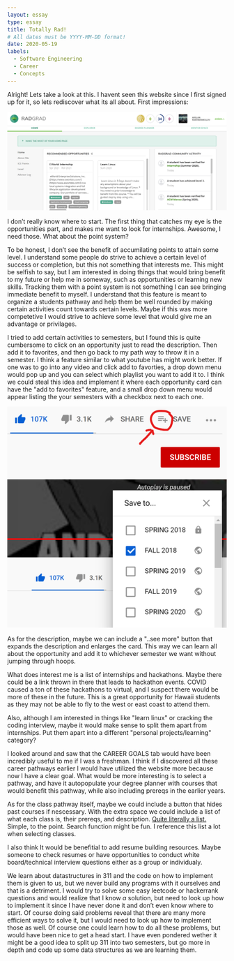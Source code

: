 ```yaml
---
layout: essay
type: essay
title: Totally Rad!
# All dates must be YYYY-MM-DD format!
date: 2020-05-19
labels:
  - Software Engineering
  - Career
  - Concepts
---
```


   Alright! Lets take a look at this. I havent seen this website since I first signed up for it, so lets rediscover what its all about. First impressions:

   
   <img class="ui massive centered image" src="../images/homepagerg2.png">
   
  
   I don’t really know where to start. The first thing that catches my eye is the opportunities part, and makes me want to look for internships. Awesome, I need those. What about the point system?


   To be honest, I don’t see the benefit of accumilating points to attain some level. I understand some people do strive to achieve a certain level of success or completion, but this not something that interests me. This might be selfish to say, but I am interested in doing things that would bring benefit to my future or help me in someway, such as opportunities or learning new skills. Tracking them with a point system is not something I can see bringing immediate benefit to myself. I understand that this feature is meant to organize a students pathway and help them be well rounded by making certain activities count towards certain levels. Maybe if this was more competetive I would strive to achieve some level that would give me an advantage or privilages. 

   I tried to add certain activities to semesters, but I found this is quite cumbersome to click on an opportunity just to read the description. Then add it to favorites, and then go back to my path way to throw it in a semester. I think a feature similar to what youtube has might work better. If one was to go into any video and click add to favorties, a drop down menu would pop up and you can select which playlist you want to add it to. I think we could steal this idea and implement it where each opportunity card can have the "add to favorites" feature, and a small drop down menu would appear listing the your semesters with a checkbox next to each one.

<img class="ui big centered image" src="../images/ytexample.png">
<img class="ui big centered image" src="../images/ytdropdown.png">

  As for the description, maybe we can include a "..see more" button that expands the description and enlarges the card. This way we can learn all about the opportunity and add it to whichever semester we want without jumping through hoops.

   What does interest me is a list of internships and hackathons. Maybe there could be a link thrown in there that leads to hackathon events. COVID caused a ton of these hackathons to virtual, and I suspect there would be more of these in the future. This is a great opportunity for Hawaii students as they may not be able to fly to the west or east coast to attend them. 

   Also, although I am interested in things like "learn linux" or cracking the coding interview, maybe it would make sense to split them apart from internships. Put them apart into a different "personal projects/learning" category?


   I looked around and saw that the CAREER GOALS tab would have been incredibly useful to me if I was a freshman. I think if I discovered all these career pathways earlier I would have utilized the website more because now I have a clear goal. What would be more interesting is to select a pathway, and have it autopopulate your degree planner with courses that would benefit this pathway, while also including prereqs in the earlier years. 

   As for the class pathway itself, maybe we could include a button that hides past courses if nescessary. With the extra space we could include a list of what each class is, their prereqs, and description. 
[Quite literally a list.](http://www.catalog.hawaii.edu/courses/departments/ics.htm)
 Simple, to the point. Search function might be fun. I reference this list a lot when selecting classes.





I also think It would be benefitial to add resume building resources. Maybe someone to check resumes or have opportunities to conduct white board/technical interview questions either as a group or individualy. 


We learn about datastructures in 311 and the code on how to implement them is given to us, but we never build any programs with it ourselves and that is a detriment. I would try to solve some easy leetcode or hackerrank questions and would realize that I know *a* solution, but need to look up how to implement it since I have never done it and don’t even know where to start. Of course doing said problems reveal that there are many more efficient ways to solve it, but I would need to look up how to implement those as well. Of course one could learn how to do all these problems, but would have been nice to get a head start. I have even pondered wether it might be a good idea to split up 311 into two semesters, but go more in depth and code up some data structures as we are learning them. 
